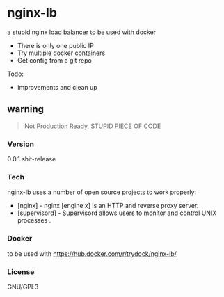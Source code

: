 # nginx-lb

a stupid nginx load balancer to be used with docker

  - There is only one public IP
  - Try multiple docker containers
  - Get config from a git repo

Todo:
  - improvements and clean up

## warning

> Not Production Ready, STUPID PIECE OF CODE

### Version
0.0.1.shit-release

### Tech

nginx-lb uses a number of open source projects to work properly:

* [nginx] - nginx [engine x] is an HTTP and reverse proxy server.
* [supervisord] - Supervisord allows users to monitor and control UNIX processes .

### Docker
to be used with https://hub.docker.com/r/trydock/nginx-lb/

### License

GNU/GPL3

